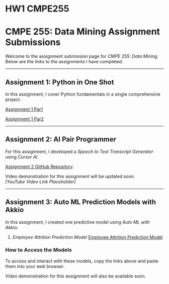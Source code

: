 # HW1 CMPE255
# CMPE 255: Data Mining Assignment Submissions

Welcome to the assignment submission page for *CMPE 255: Data Mining*. Below are the links to the assignments I have completed.

---

## Assignment 1: Python in One Shot

In this assignment, I cover Python fundamentals in a single comprehensive project.

[Assignment 1 Par1](https://github.com/Mohib1402/HW1CMPE255/blob/main/Ass1Part1.ipynb)

[Assignment 1 Par2](https://github.com/Mohib1402/HW1CMPE255/blob/main/Ass1Part2.ipynb)

---

## Assignment 2: AI Pair Programmer

For this assignment, I developed a *Speech to Text Transcript Generator* using *Cursor AI*.

[Assignment 2 GitHub Repository](#)

Video demonstration for this assignment will be updated soon.  
*[YouTube Video Link Placeholder]*

---

## Assignment 3: Auto ML Prediction Models with Akkio

In this assignment, I created one predictive model using *Auto ML with Akkio*:

1. *Employee Attrition Prediction Model*
   [Employee Attrition Prediction Model](https://app.akkio.com/deployments/184166ce-787b-4fb5-ad6b-81556ceb182e)


### How to Access the Models

To access and interact with these models, copy the links above and paste them into your web browser.

Video demonstration for this assignment will also be available soon.  
